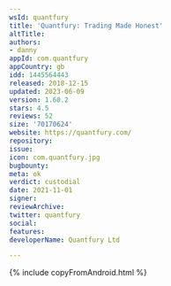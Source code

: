 ```yaml
---
wsId: quantfury
title: 'Quantfury: Trading Made Honest'
altTitle: 
authors:
- danny
appId: com.quantfury
appCountry: gb
idd: 1445564443
released: 2018-12-15
updated: 2023-06-09
version: 1.60.2
stars: 4.5
reviews: 52
size: '70170624'
website: https://quantfury.com/
repository: 
issue: 
icon: com.quantfury.jpg
bugbounty: 
meta: ok
verdict: custodial
date: 2021-11-01
signer: 
reviewArchive: 
twitter: quantfury
social: 
features: 
developerName: Quantfury Ltd

---
```


{% include copyFromAndroid.html %}
